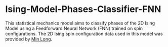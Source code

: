 # Ising-Model-Phases-Classifier-FNN
This statistical mechanics model aims to classify phases of the 2D Ising Model using a Feedforward Neural Network (FNN) trained on spin configurations. The 2D Ising spin configuration data used in this model was provided by [Min Long](https://github.com/DavidGoing). 
